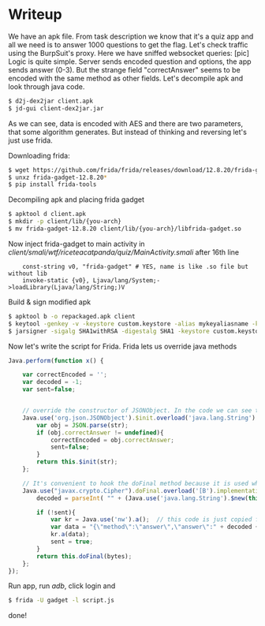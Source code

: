 # Writeup

We have an apk file. From task description we know that it's a quiz app and all we need is  to answer 1000 questions to get the flag.
Let's check traffic using the BurpSuit's proxy. Here we have sniffed websocket queries:
[pic]
Logic is quite simple. Server sends encoded question and options, the app sends answer (0-3). But the strange field "correctAnswer" seems to be encoded with the same method as other fields.
Let's decompile apk and look through java code.
```sh
$ d2j-dex2jar client.apk
$ jd-gui client-dex2jar.jar
```
As we can see, data is encoded with AES and there are two parameters, that some algorithm generates. But instead of thinking and reversing let's just use frida.

Downloading frida:
```sh
$ wget https://github.com/frida/frida/releases/download/12.8.20/frida-gadget-12.8.20-android-{arch}.so.xz  # <-- arch of your phone e.g. arm64, arm, ...
$ unxz frida-gadget-12.8.20*
$ pip install frida-tools
```
Decompiling apk and placing frida gadget
```sh
$ apktool d client.apk
$ mkdir -p client/lib/{you-arch} 
$ mv frida-gadget-12.8.20 client/lib/{you-arch}/libfrida-gadget.so
```
 Now inject frida-gadget to main activity in *client/smali/wtf/riceteacatpanda/quiz/MainActivity.smali* after 16th line
```smali
    const-string v0, "frida-gadget" # YES, name is like .so file but without lib
    invoke-static {v0}, Ljava/lang/System;->loadLibrary(Ljava/lang/String;)V
```
Build & sign modified apk
```sh
$ apktool b -o repackaged.apk client
$ keytool -genkey -v -keystore custom.keystore -alias mykeyaliasname -keyalg RSA -keysize 2048 -validity 10000
$ jarsigner -sigalg SHA1withRSA -digestalg SHA1 -keystore custom.keystore -storepass {password here} repackaged.apk mykeyaliasname
```

Now let's write the script for Frida. Frida lets us override java methods
```javascript 
Java.perform(function x() {

    var correctEncoded = '';
    var decoded = -1;
    var sent=false;


    // override the constructor of JSONObject. In the code we can see that JSONObject is created each time a new question appears.
    Java.use('org.json.JSONObject').$init.overload('java.lang.String').implementation = function(str) {
        var obj = JSON.parse(str);
        if (obj.correctAnswer != undefined){
            correctEncoded = obj.correctAnswer;
            sent=false;
        }
        return this.$init(str);
    };

    // It's convenient to hook the doFinal method because it is used when keys are already generated and  Cipher instance  is ready to decode
    Java.use("javax.crypto.Cipher").doFinal.overload('[B').implementation = function(bytes){
        decoded = parseInt( "" + (Java.use('java.lang.String').$new(this.doFinal(Java.use('android.util.Base64').decode(correctEncoded, 0))))); // decoding correctAnswer

        if (!sent){
            var kr = Java.use('nw').a();  // this code is just copied from decompiler
            var data = "{\"method\":\"answer\",\"answer\":" + decoded + "}";
            kr.a(data);
            sent = true;
        }
        return this.doFinal(bytes);
    };
});
```

Run app, run *adb*, click login and
```sh
$ frida -U gadget -l script.js
```
done!
